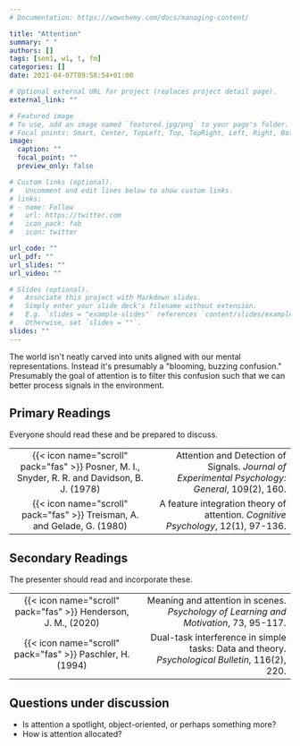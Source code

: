 ```yaml
---
# Documentation: https://wowchemy.com/docs/managing-content/

title: "Attention"
summary: " "
authors: []
tags: [sem1, w1, t, fm]
categories: []
date: 2021-04-07T09:58:54+01:00

# Optional external URL for project (replaces project detail page).
external_link: ""

# Featured image
# To use, add an image named `featured.jpg/png` to your page's folder.
# Focal points: Smart, Center, TopLeft, Top, TopRight, Left, Right, BottomLeft, Bottom, BottomRight.
image:
  caption: ""
  focal_point: ""
  preview_only: false

# Custom links (optional).
#   Uncomment and edit lines below to show custom links.
# links:
# - name: Follow
#   url: https://twitter.com
#   icon_pack: fab
#   icon: twitter

url_code: ""
url_pdf: ""
url_slides: ""
url_video: ""

# Slides (optional).
#   Associate this project with Markdown slides.
#   Simply enter your slide deck's filename without extension.
#   E.g. `slides = "example-slides"` references `content/slides/example-slides.md`.
#   Otherwise, set `slides = ""`.
slides: ""
---
```


The world isn't neatly carved into units aligned with our mental representations. Instead it's presumably a "blooming, buzzing confusion." Presumably the goal of attention is to filter this confusion such that we can better process signals in the environment.

## Primary Readings

Everyone should read these and be prepared to discuss.

|  |  |
|:----:|-----:|
| {{< icon name="scroll" pack="fas" >}} Posner, M. I., Snyder, R. R. and Davidson, B. J. (1978) | Attention and Detection of Signals. *Journal of Experimental Psychology: General*, 109(2), 160. |
| {{< icon name="scroll" pack="fas" >}} Treisman, A. and Gelade, G. (1980) | A feature integration theory of attention. *Cognitive Psychology*, 12(1), 97-136. |

## Secondary Readings

The presenter should read and incorporate these.

|  |  |
|:----:|-----:|
| {{< icon name="scroll" pack="fas" >}} Henderson, J. M., (2020) | Meaning and attention in scenes. *Psychology of Learning and Motivation*, 73, 95-117. |
| {{< icon name="scroll" pack="fas" >}} Paschler, H. (1994) | Dual-task interference in simple tasks: Data and theory. *Psychological Bulletin*, 116(2), 220. |


## Questions under discussion

- Is attention a spotlight, object-oriented, or perhaps something more?
- How is attention allocated?
